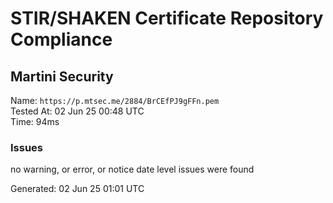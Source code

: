 # STIR/SHAKEN Certificate Repository Compliance

## Martini Security

Name: `https://p.mtsec.me/2884/BrCEfPJ9gFFn.pem`\
Tested At: 02 Jun 25 00:48 UTC\
Time: 94ms

### Issues

no warning, or error, or notice date level issues were found

Generated: 02 Jun 25 01:01 UTC